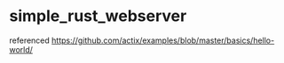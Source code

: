 # simple_rust_webserver

referenced https://github.com/actix/examples/blob/master/basics/hello-world/
